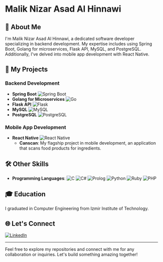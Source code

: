 # Malik Nizar Asad Al Hinnawi

## 👋 About Me

I'm Malik Nizar Asad Al Hinnawi, a dedicated software developer specializing in backend development. My expertise includes using Spring Boot, Golang for microservices, Flask API, MySQL, and PostgreSQL. Additionally, I've delved into mobile app development with React Native.

## 🚀 My Projects

### Backend Development
- **Spring Boot** ![Spring Boot](https://img.shields.io/badge/-Spring%20Boot-6DB33F?logo=spring&logoColor=white)
- **Golang for Microservices** ![Go](https://img.shields.io/badge/-Golang-00ADD8?logo=go&logoColor=white)
- **Flask API** ![Flask](https://img.shields.io/badge/-Flask-000000?logo=flask&logoColor=white)
- **MySQL** ![MySQL](https://img.shields.io/badge/-MySQL-4479A1?logo=mysql&logoColor=white)
- **PostgreSQL** ![PostgreSQL](https://img.shields.io/badge/-PostgreSQL-336791?logo=postgresql&logoColor=white)

### Mobile App Development
- **React Native** ![React Native](https://img.shields.io/badge/-React%20Native-61DAFB?logo=react&logoColor=white)
  - **Canscan**: My flagship project in mobile development, an application that scans food products for ingredients.

## 🛠️ Other Skills
- **Programming Languages**:
  ![C](https://img.shields.io/badge/-C-A8B9CC?logo=c&logoColor=white)
  ![C#](https://img.shields.io/badge/-C%23-239120?logo=c-sharp&logoColor=white)
  ![Prolog](https://img.shields.io/badge/-Prolog-E61B23?logo=prolog&logoColor=white)
  ![Python](https://img.shields.io/badge/-Python-3776AB?logo=python&logoColor=white)
  ![Ruby](https://img.shields.io/badge/-Ruby-CC342D?logo=ruby&logoColor=white)
  ![PHP](https://img.shields.io/badge/-PHP-777BB4?logo=php&logoColor=white)

## 🎓 Education
I graduated in Computer Engineering from Izmir Institute of Technology.

## 🌐 Let's Connect
[![LinkedIn](https://img.shields.io/badge/LinkedIn-0077B5?style=for-the-badge&logo=linkedin&logoColor=white)](https://www.linkedin.com/in/malik-nizar-asad-al-hinnawi-341914233)

---

Feel free to explore my repositories and connect with me for any collaboration or inquiries. Let's build something amazing together!
